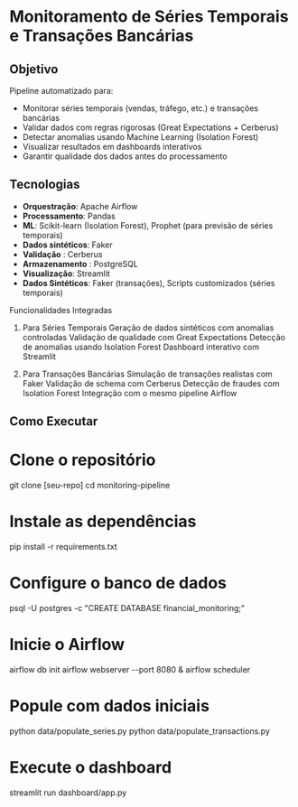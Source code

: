 # Monitoramento de Séries Temporais e Transações Bancárias

## Objetivo
Pipeline automatizado para:
- Monitorar séries temporais (vendas, tráfego, etc.) e transações bancárias
- Validar dados com regras rigorosas (Great Expectations + Cerberus)
- Detectar anomalias usando Machine Learning (Isolation Forest)
- Visualizar resultados em dashboards interativos
- Garantir qualidade dos dados antes do processamento

## Tecnologias
- **Orquestração**: Apache Airflow
- **Processamento**: Pandas
- **ML**: Scikit-learn (Isolation Forest), Prophet (para previsão de séries temporais)
- **Dados sintéticos**: Faker
- **Validação** : Cerberus
- **Armazenamento** :	PostgreSQL
- **Visualização**: Streamlit
- **Dados Sintéticos**:	Faker (transações), Scripts customizados (séries temporais)

Funcionalidades Integradas
1. Para Séries Temporais
Geração de dados sintéticos com anomalias controladas
Validação de qualidade com Great Expectations
Detecção de anomalias usando Isolation Forest
Dashboard interativo com Streamlit

2. Para Transações Bancárias
Simulação de transações realistas com Faker
Validação de schema com Cerberus
Detecção de fraudes com Isolation Forest
Integração com o mesmo pipeline Airflow

## Como Executar

# Clone o repositório
git clone [seu-repo]
cd monitoring-pipeline

# Instale as dependências
pip install -r requirements.txt

# Configure o banco de dados
psql -U postgres -c "CREATE DATABASE financial_monitoring;"

# Inicie o Airflow
airflow db init
airflow webserver --port 8080 & airflow scheduler

# Popule com dados iniciais
python data/populate_series.py
python data/populate_transactions.py

# Execute o dashboard
streamlit run dashboard/app.py